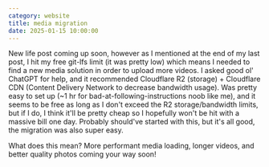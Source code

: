 ```yaml
---
category: website
title: media migration
date: 2025-01-15 10:00:00
---
```


New life post coming up soon, however as I mentioned at the end of my last post, I hit my free git-lfs limit (it was pretty low) which means I needed to find a new media solution in order to upload more videos. I asked good ol' ChatGPT for help, and it recommended Cloudflare R2 (storage) + Cloudflare CDN (Content Delivery Network to decrease bandwidth usage). Was pretty easy to set up (~1 hr for bad-at-following-instructions noob like me), and it seems to be free as long as I don't exceed the R2 storage/bandwidth limits, but if I do, I think it'll be pretty cheap so I hopefully won't be hit with a massive bill one day. Probably should've started with this, but it's all good, the migration was also super easy.

What does this mean? More performant media loading, longer videos, and better quality photos coming your way soon!